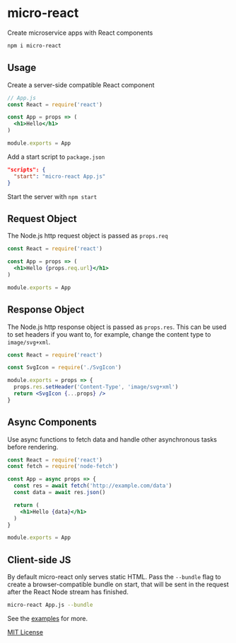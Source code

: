 
# micro-react

Create microservice apps with React components

```sh
npm i micro-react
```

## Usage

Create a server-side compatible React component

```jsx
// App.js
const React = require('react')

const App = props => (
  <h1>Hello</h1>
)

module.exports = App
```

Add a start script to `package.json`

```json
"scripts": {
  "start": "micro-react App.js"
}
```

Start the server with `npm start`

## Request Object

The Node.js http request object is passed as `props.req`

```jsx
const React = require('react')

const App = props => (
  <h1>Hello {props.req.url}</h1>
)

module.exports = App
```

## Response Object

The Node.js http response object is passed as `props.res`.
This can be used to set headers if you want to, for example, change the content type to `image/svg+xml`.

```jsx
const React = require('react')

const SvgIcon = require('./SvgIcon')

module.exports = props => {
  props.res.setHeader('Content-Type', 'image/svg+xml')
  return <SvgIcon {...props} />
}
```

## Async Components

Use async functions to fetch data and handle other asynchronous tasks before rendering.

```jsx
const React = require('react')
const fetch = require('node-fetch')

const App = async props => {
  const res = await fetch('http://example.com/data')
  const data = await res.json()

  return (
    <h1>Hello {data}</h1>
  )
}

module.exports = App
```

## Client-side JS

By default micro-react only serves static HTML.
Pass the `--bundle` flag to create a browser-compatible bundle on start,
that will be sent in the request after the React Node stream has finished.

```sh
micro-react App.js --bundle
```

See the [examples](docs) for more.

[MIT License](LICENSE.md)
